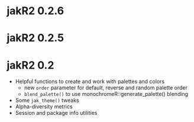 # jakR2 0.2.6

# jakR2 0.2.5

# jakR2 0.2

* Helpful functions to create and work with palettes and colors
	* new `order` parameter for default, reverse and random palette order
	* `blend_palette()` to use monochromeR::generate_palette() blending 
* Some `jak_theme()` tweaks
* Alpha-diversity metrics
* Session and package info utilities
